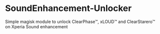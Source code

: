 # SoundEnhancement-Unlocker
Simple magisk module to unlock ClearPhase™, xLOUD™ and ClearStarero™ on Xperia Sound enhancement
